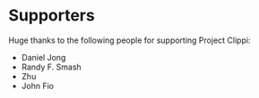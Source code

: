 # Supporters

Huge thanks to the following people for supporting Project Clippi:

* Daniel Jong
* Randy F. Smash
* Zhu
* John Fio
